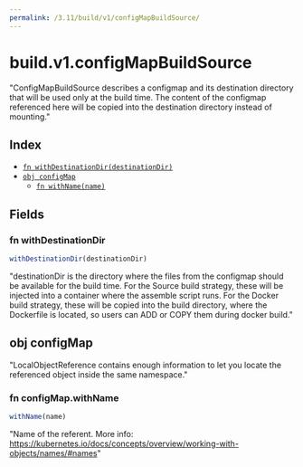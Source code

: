 ```yaml
---
permalink: /3.11/build/v1/configMapBuildSource/
---
```


# build.v1.configMapBuildSource

"ConfigMapBuildSource describes a configmap and its destination directory that will be used only at the build time. The content of the configmap referenced here will be copied into the destination directory instead of mounting."

## Index

* [`fn withDestinationDir(destinationDir)`](#fn-withdestinationdir)
* [`obj configMap`](#obj-configmap)
  * [`fn withName(name)`](#fn-configmapwithname)

## Fields

### fn withDestinationDir

```ts
withDestinationDir(destinationDir)
```

"destinationDir is the directory where the files from the configmap should be available for the build time. For the Source build strategy, these will be injected into a container where the assemble script runs. For the Docker build strategy, these will be copied into the build directory, where the Dockerfile is located, so users can ADD or COPY them during docker build."

## obj configMap

"LocalObjectReference contains enough information to let you locate the referenced object inside the same namespace."

### fn configMap.withName

```ts
withName(name)
```

"Name of the referent. More info: https://kubernetes.io/docs/concepts/overview/working-with-objects/names/#names"